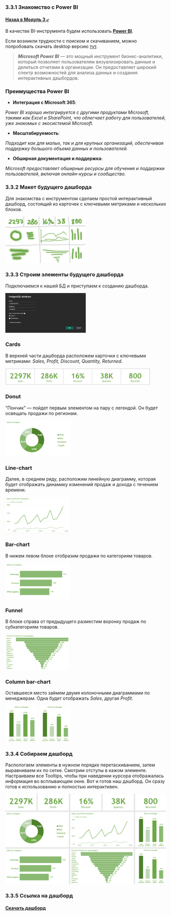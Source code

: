 ### 3.3.1 Знакомство с Power BI

#### [Назад в Модуль 3 ⤶](/DE-101/Module3/readme.md)

В качестве BI-инструмента будем использовать 
**[Power BI](https://www.microsoft.com/en-us/power-platform/products/power-bi/desktop)**.

Если возникли трудности с поиском и скачиванием, можно попробовать скачать desktop версию
[тут](https://www.microsoft.com/en-us/download/details.aspx?id=58494).

> ***Microsoft Power BI*** — это мощный инструмент бизнес-аналитики, который позволяет пользователям визуализировать 
> данные и делиться отчетами в организации. Он предоставляет широкий спектр возможностей для анализа данных и создания интерактивных дашбордов.

### Преимущества Power BI
- **Интеграция с Microsoft 365**:

_Power BI хорошо интегрируется с другими продуктами Microsoft, такими как Excel и SharePoint, что облегчает работу 
для пользователей, уже знакомых с экосистемой Microsoft._
 
- **Масштабируемость**:

_Подходит как для малых, так и для крупных организаций, обеспечивая поддержку большого объема данных и пользователей._

- **Обширная документация и поддержка**: 

_Microsoft предоставляет обширные ресурсы для обучения и поддержки пользователей, включая онлайн-курсы и сообщество._

### 3.3.2 Макет будущего дашборда
Для знакомства с инструментом сделаем простой интерактивный дашборд, состоящий из карточек с ключевыми метриками и 
нескольких блоков.

<img src="/DE-101/Module3/img/maket_pbi.png" width="50%">

### 3.3.3 Строим элементы будущего дашборда
Подключаемся к нашей БД и приступаем к созданию дашборда.

<img src="/DE-101/Module3/img/connect_pbi.png" width="50%">

### Cards
В верхней части дашборда расположем карточки с ключевыми метриками: _Sales, Profit, Discount, Quantity, Returned_.

<img src="/DE-101/Module3/img/key_metrics_pbi.png" width="90%">

### Donut
"Пончик" — пойдет первым элементом на пару с легендой. Он будет освещать продажи по регионам.

<img src="/DE-101/Module3/img/donut_pbi.png" width="40%">

### Line-chart
Далее, в среднем ряду, расположим линейную диаграмму, которая будет отображать динамику изменений продаж и дохода 
с течением времени.

<img src="/DE-101/Module3/img/line_pbi.png" width="40%">

### Bar-chart
В нижем левом блоке отобразим продажи по категориям товаров.

<img src="/DE-101/Module3/img/bar_pbi.png" width="40%">

### Funnel
В блоке справа от предыдущего разместим воронку продаж по субкатегориям товаров.

<img src="/DE-101/Module3/img/funnel_pbi.png" width="40%">

### Column bar-chart
Оставшееся место займем двумя колоночными диаграммами по менеджерам. Одна будет отображать _Sales_, другая _Profit._

<img src="/DE-101/Module3/img/sales_column_pbi.png" width="20%"> <img src="/DE-101/Module3/img/profit_column_pbi.png" width="20%">

### 3.3.4 Собираем дашборд
Распологаем элементы в нужном порядке перетаскиванием, затем выравниваем их по сетке. Смотрим отступы в кажом элементе.
Настраиваем все Tooltips, чтобы при наведении курсора отображалась информация во всплывающем окне.
Вот и готов наш дашборд. Он сразу готов к использованию и полностью интерактивен.

<img src="/DE-101/Module3/img/dashboard_pbi.png" width="100%">

### 3.3.5 Ссылка на дашборд

#### [Скачать дашборд](/DE-101/Module3/data/tableau/dashboard_pbi.pbix)
